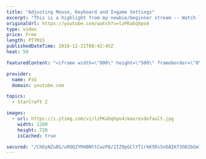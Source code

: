 ```yaml
---
title: "Adjusting Mouse, Keyboard and Ingame Settings"
excerpt: "This is a highlight from my newbie/beginner stream -- Watch live at https://www.twitch.tv/x5_pig"
originalUrl: https://youtube.com/watch?v=lzPKahqhpo4
type: video
price: Free
length: PT7M1S
publishedDateTime: 2018-12-21T08:42:45Z
heat: 50

featuredContent: "<iframe width=\"800\" height=\"500\" frameborder=\"0\" src=\"https://www.youtube.com/embed/lzPKahqhpo4\" allow=\"accelerometer; autoplay; encrypted-media; gyroscope; picture-in-picture\" allowfullscreen></iframe>"

provider:
  name: PiG
  domain: youtube.com

topics:
  - StarCraft 2

images:
  - url: https://i.ytimg.com/vi/lzPKahqhpo4/maxresdefault.jpg
    width: 1280
    height: 720
    isCached: true

secured: "/ChDyNZuBS/uROQZYM4BNttCwzP8/2IZ9pGClYTirkK5Rs5nDAIKf3O82bGm7EWEHob/U4VbBbMy90WVugYg8Ifoua18c3oLSQnKnB+8zuuyum9fKhqbQSJA4WJOCmnvVp73a5yJIzAPeJvhz8zLClpvXGJ9WY7I2G8VQPGmAfMyZDylUexzd5qL6WaCTA3wgjFx52JBs+fIph4WL5NPWEGLg9/q8kprB+h5CHlW4uRP/rEh3UTLovm2VBrrZYSt2Qa2SHQBlGZ5gH8sroZ6pyr6BG7KzfVkgDjOSIrI6DMZnStFIWD9EojQ9HM+gCwI7g+VlNbavI9jRopZggk6gWPKJt7rJFg294LlwS13DwtE4g0HMOGMvIB6fU+rXupw15GUA7P1u7hLAVToiQKOOFyeDP/XxmzpTEq9oW/ObOg=;M45MNIiYi1nKJcQYI0UXPA=="
---
```


